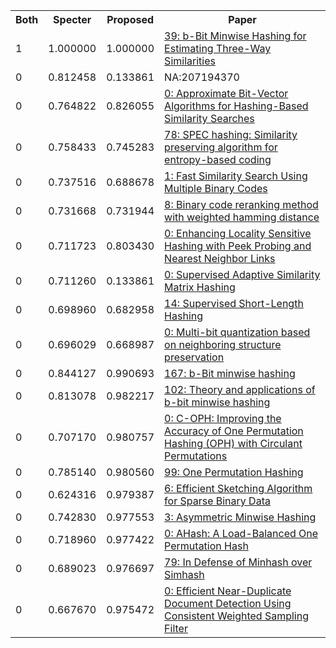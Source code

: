 <html><table><tr>
<th>Both</th>
<th>Specter</th>
<th>Proposed</th>
<th>Paper</th>
</tr>
<tr>
<td>1</td>
<td>1.000000</td>
<td>1.000000</td>
<td><a href="https://www.semanticscholar.org/paper/9cbac60932dcc27fe45d0d1d777a0b534615b821">39: b-Bit Minwise Hashing for Estimating Three-Way Similarities</a></td>
</tr>
<tr>
<td>0</td>
<td>0.812458</td>
<td>0.133861</td>
<td>NA:207194370</td>
</tr>
<tr>
<td>0</td>
<td>0.764822</td>
<td>0.826055</td>
<td><a href="https://www.semanticscholar.org/paper/dd60b79ba54f969e9f394f4b006b9c21b0da1c83">0: Approximate Bit-Vector Algorithms for Hashing-Based Similarity Searches</a></td>
</tr>
<tr>
<td>0</td>
<td>0.758433</td>
<td>0.745283</td>
<td><a href="https://www.semanticscholar.org/paper/5c61cc69ce360ad62ce4c0921c69f4e4e5a2c27d">78: SPEC hashing: Similarity preserving algorithm for entropy-based coding</a></td>
</tr>
<tr>
<td>0</td>
<td>0.737516</td>
<td>0.688678</td>
<td><a href="https://www.semanticscholar.org/paper/f5a0edfe5bd16874bb7724017e07e91d68ddbf84">1: Fast Similarity Search Using Multiple Binary Codes</a></td>
</tr>
<tr>
<td>0</td>
<td>0.731668</td>
<td>0.731944</td>
<td><a href="https://www.semanticscholar.org/paper/a8d54cca184f3450feb1969bf34c5c87849aa1ac">8: Binary code reranking method with weighted hamming distance</a></td>
</tr>
<tr>
<td>0</td>
<td>0.711723</td>
<td>0.803430</td>
<td><a href="https://www.semanticscholar.org/paper/15736f576630eef2c1edbe0956ccf925b7284c5b">0: Enhancing Locality Sensitive Hashing with Peek Probing and Nearest Neighbor Links</a></td>
</tr>
<tr>
<td>0</td>
<td>0.711260</td>
<td>0.133861</td>
<td><a href="https://www.semanticscholar.org/paper/8335900a80faf31e1d3d7e59eca0015a69573ba3">0: Supervised Adaptive Similarity Matrix Hashing</a></td>
</tr>
<tr>
<td>0</td>
<td>0.698960</td>
<td>0.682958</td>
<td><a href="https://www.semanticscholar.org/paper/7c6549f095ddd658e61992843abd32dd6687cc30">14: Supervised Short-Length Hashing</a></td>
</tr>
<tr>
<td>0</td>
<td>0.696029</td>
<td>0.668987</td>
<td><a href="https://www.semanticscholar.org/paper/3c712ff2ca6bb2fb8528e5b3c45cf031a90d4407">0: Multi-bit quantization based on neighboring structure preservation</a></td>
</tr>
<tr>
<td>0</td>
<td>0.844127</td>
<td>0.990693</td>
<td><a href="https://www.semanticscholar.org/paper/857f97145faacea7b8447391818bd5016b01c911">167: b-Bit minwise hashing</a></td>
</tr>
<tr>
<td>0</td>
<td>0.813078</td>
<td>0.982217</td>
<td><a href="https://www.semanticscholar.org/paper/76e3e31f9f6aef622ec3f51744a260fe3a38b5a9">102: Theory and applications of b-bit minwise hashing</a></td>
</tr>
<tr>
<td>0</td>
<td>0.707170</td>
<td>0.980757</td>
<td><a href="https://www.semanticscholar.org/paper/14306d2226482f3a429e05c385192efacb2729a3">0: C-OPH: Improving the Accuracy of One Permutation Hashing (OPH) with Circulant Permutations</a></td>
</tr>
<tr>
<td>0</td>
<td>0.785140</td>
<td>0.980560</td>
<td><a href="https://www.semanticscholar.org/paper/a25ffed05d66950ee3ca99ce0625621d5d104d87">99: One Permutation Hashing</a></td>
</tr>
<tr>
<td>0</td>
<td>0.624316</td>
<td>0.979387</td>
<td><a href="https://www.semanticscholar.org/paper/98f33dfcd0158ad245276b1eb2fd424cef6f966a">6: Efficient Sketching Algorithm for Sparse Binary Data</a></td>
</tr>
<tr>
<td>0</td>
<td>0.742830</td>
<td>0.977553</td>
<td><a href="https://www.semanticscholar.org/paper/34791c7cd7a2a60040adb870e9153b76f63ff284">3: Asymmetric Minwise Hashing</a></td>
</tr>
<tr>
<td>0</td>
<td>0.718960</td>
<td>0.977422</td>
<td><a href="https://www.semanticscholar.org/paper/812498919ceaa14e7f83d7356f8abc2146dc12bc">0: AHash: A Load-Balanced One Permutation Hash</a></td>
</tr>
<tr>
<td>0</td>
<td>0.689023</td>
<td>0.976697</td>
<td><a href="https://www.semanticscholar.org/paper/c8c3cd883f73ae6fe465f6c8d4f7f96c8bbe989e">79: In Defense of Minhash over Simhash</a></td>
</tr>
<tr>
<td>0</td>
<td>0.667670</td>
<td>0.975472</td>
<td><a href="https://www.semanticscholar.org/paper/cd8feeed57c439025cbe37b7b7bc00c2d1a135f2">0: Efficient Near-Duplicate Document Detection Using Consistent Weighted Sampling Filter</a></td>
</tr>
</table></html>
